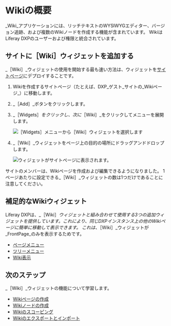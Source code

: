 # Wikiの概要

_Wiki_アプリケーションには、リッチテキストのWYSIWYGエディター、バージョン追跡、および複数のWikiノードを作成する機能が含まれています。 WikiはLiferay DXPのユーザーおよび権限と統合されています。

<a name="サイトにwikiウィジェットを追加する" />

## サイトに［Wiki］ウィジェットを追加する

_［Wiki］_ウィジェットの使用を開始する最も速い方法は、ウィジェットを[サイトページ](../../site-building/creating-pages/understanding-pages/understanding-pages.md)にデプロイすることです。

1. Wikiを作成するサイトページ（たとえば、DXP_ゲスト_サイトの_Wikiページ_）に移動します。
1. _［Add］_ボタンをクリックします。
1. _［Widgets］_をクリックし、次に_［Wiki］_をクリックしてメニューを展開します。

    ![［Widgets］メニューから［Wiki］ウィジェットを選択します](./getting-started-with-wikis/images/01.png)

1. _［Wiki］_ウィジェットをページ上の目的の場所にドラッグアンドドロップします。

    ![ウィジェットがサイトページに表示されます。](./getting-started-with-wikis/images/02.png)

サイトのメンバーは、Wikiページを作成および編集できるようになりました。 1ページあたりに設定できる_［Wiki］_ウィジェットの数は1つだけであることに注意してください。

<a name="補足的なwikiウィジェット" />

## 補足的なWikiウィジェット

Liferay DXPは、_［Wiki］_ウィジェットと組み合わせて使用する3つの追加ウィジェットを提供しています。これにより、同じDXPインスタンス上の他のWikiページに簡単に移動して表示できます。 これは、_［Wiki］_ウィジェットが_FrontPage_のみを表示するためです。

* [ページメニュー](./using-the-page-menu-widget.md)
* [ツリーメニュー](./using-the-tree-menu-widget.md)
* [Wiki表示](./using-the-wiki-display-widget.md)

<a name="次のステップ" />

## 次のステップ

_［Wiki］_ウィジェットの機能について学習します。

* [Wikiページの作成](./creating-wiki-pages.md)
* [Wikiノードの作成](./creating-a-node.md)
* [Wikiのスコーピング](./scoping-your-wikis.md)
* [Wikiのエクスポートとインポート](./exporting-and-importing-a-wiki.md)
